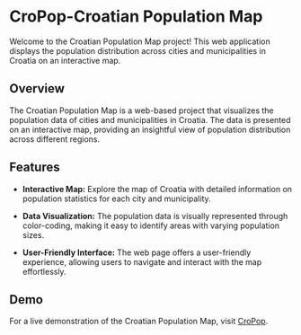 # CroPop-Croatian Population Map
Welcome to the Croatian Population Map project! This web application displays the population distribution across cities and municipalities in Croatia on an interactive map.

## Overview
The Croatian Population Map is a web-based project that visualizes the population data of cities and municipalities in Croatia. The data is presented on an interactive map, providing an insightful view of population distribution across different regions.


## Features
- **Interactive Map:** Explore the map of Croatia with detailed information on population statistics for each city and municipality.
* **Data Visualization:** The population data is visually represented through color-coding, making it easy to identify areas with varying population sizes.
+ **User-Friendly Interface:** The web page offers a user-friendly experience, allowing users to navigate and interact with the map effortlessly.

## Demo
For a live demonstration of the Croatian Population Map, visit [CroPop](https://jakovstanislav.github.io/CroPop/).

